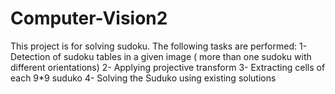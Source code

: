 # Computer-Vision2
This project is for solving sudoku. The following tasks are performed:
1- Detection of sudoku tables in a given image ( more than one sudoku with different orientations)
2- Applying projective transform
3- Extracting cells of each 9*9 suduko 
4- Solving the Suduko using existing solutions
